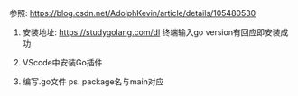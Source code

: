 参照: https://blog.csdn.net/AdolphKevin/article/details/105480530


1. 安装地址: https://studygolang.com/dl
终端输入go version有回应即安装成功

2. VScode中安装Go插件

3. 编写.go文件
ps. package名与main对应